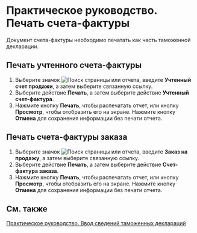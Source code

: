 # Практическое руководство. Печать счета-фактуры

 Документ счета-фактуры необходимо печатать как часть таможенной декларации.

 

## Печать учтенного счета-фактуры 

1. Выберите значок ![Поиск страницы или отчета](https://github.com/DianaMalina/dynamics365smb-docs/blob/Pre-RussiaLF_EN/business-central/LocalFunctionality/RussiaLF_EN/search-icon.png), введите **Учтенный счет продажи**, а затем выберите связанную ссылку.
2. Выберите действие **Печать**, а затем выберите действие **Учтенный счет-фактура**.
3. Нажмите кнопку **Печать**, чтобы распечатать отчет, или кнопку **Просмотр**, чтобы отобразить его на экране. Нажмите кнопку **Отмена** для сохранения информации без печати отчета.

 

## Печать счета-фактуры заказа 

1. Выберите значок ![Поиск страницы или отчета](https://github.com/DianaMalina/dynamics365smb-docs/blob/Pre-RussiaLF_EN/business-central/LocalFunctionality/RussiaLF_EN/search-icon.png), введите **Заказ на продажу**, а затем выберите связанную ссылку.
2. Выберите действие **Печать**, а затем выберите действие **Счет-фактура заказа**.
3. Нажмите кнопку **Печать**, чтобы распечатать отчет, или кнопку **Просмотр**, чтобы отобразить его на экране. Нажмите кнопку **Отмена** для сохранения информации без печати отчета.

 

## См. также

[Практическое руководство. Ввод сведений таможенных деклараций](https://github.com/DianaMalina/dynamics365smb-docs/edit/live/business-central/LocalFunctionality/Russia/how-to-enter-custom-declarations-information.md)
